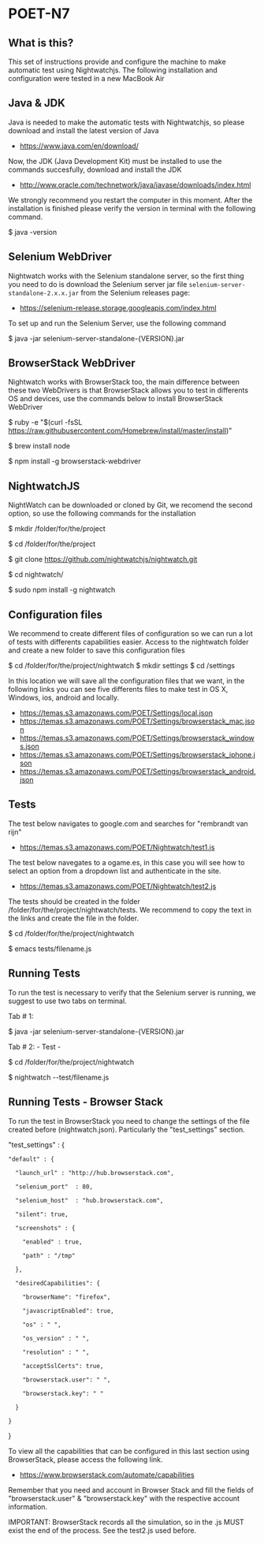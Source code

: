 # POET-N7 

What is this?
--------------

This set of instructions provide and configure the machine to make
automatic test using Nightwatchjs. The following installation and configuration were tested in a new MacBook Air

Java & JDK
--------------

Java is needed to make the automatic tests with Nightwatchjs, so please download and install the latest version of Java
- https://www.java.com/en/download/

Now, the JDK (Java Development Kit) must be installed to use the commands succesfully, download and install the JDK
- http://www.oracle.com/technetwork/java/javase/downloads/index.html

We strongly recommend you restart the computer in this moment. After the installation is finished please verify the version in terminal with the following command.

$ java -version

Selenium WebDriver
--------------

Nightwatch works with the Selenium standalone server, so the first thing you need to do is download the Selenium server jar file `selenium-server-standalone-2.x.x.jar` from the Selenium releases page:
- https://selenium-release.storage.googleapis.com/index.html

To set up and run the Selenium Server, use the following command

$ java -jar selenium-server-standalone-{VERSION}.jar

BrowserStack WebDriver
--------------

Nightwatch works with BrowserStack too, the main difference between these two WebDrivers is that BrowserStack allows you to test in differents OS and devices, use the commands below to install BrowserStack WebDriver

$ ruby -e "$(curl -fsSL https://raw.githubusercontent.com/Homebrew/install/master/install)"

$ brew install node

$ npm install -g browserstack-webdriver

NightwatchJS
--------------
NightWatch can be downloaded or cloned by Git, we recomend the second option, so use the following commands for the installation

$ mkdir /folder/for/the/project

$ cd /folder/for/the/project

$ git clone https://github.com/nightwatchjs/nightwatch.git

$ cd nightwatch/

$ sudo npm install -g nightwatch

Configuration files
--------------

We recommend to create different files of configuration so we can run a lot of tests with differents capabilities easier. Access to the nightwatch folder and create a new folder to save this configuration files

$ cd /folder/for/the/project/nightwatch
$ mkdir settings
$ cd /settings

In this location we will save all the configuration files that we want, in the following links you can see five differents files to make test in OS X, Windows, ios, android and locally.

- https://temas.s3.amazonaws.com/POET/Settings/local.json
- https://temas.s3.amazonaws.com/POET/Settings/browserstack_mac.json
- https://temas.s3.amazonaws.com/POET/Settings/browserstack_windows.json
- https://temas.s3.amazonaws.com/POET/Settings/browserstack_iphone.json
- https://temas.s3.amazonaws.com/POET/Settings/browserstack_android.json


Tests
--------------

The test below navigates to google.com and searches for "rembrandt van rijn"

- https://temas.s3.amazonaws.com/POET/Nightwatch/test1.js

The test below navegates to a ogame.es, in this case you will see how to select an option from a dropdown list and authenticate in the site.

- https://temas.s3.amazonaws.com/POET/Nightwatch/test2.js

The tests should be created in the folder /folder/for/the/project/nightwatch/tests. We recommend to copy the text in the links and create the file in the folder.

$ cd /folder/for/the/project/nightwatch

$ emacs tests/filename.js

Running Tests
--------------

To run the test is necessary to verify that the Selenium server is running, we suggest to use two tabs on terminal.

Tab # 1:

$ java -jar selenium-server-standalone-{VERSION}.jar

Tab # 2: - Test - 

$ cd /folder/for/the/project/nightwatch

$ nightwatch --test/filename.js

Running Tests - Browser Stack
--------------

To run the test in BrowserStack you need to change the settings of the file created before (nightwatch.json). Particularly the "test_settings" section.

"test_settings" : {

    "default" : {
    
      "launch_url" : "http://hub.browserstack.com",
      
      "selenium_port"  : 80,
      
      "selenium_host"  : "hub.browserstack.com",
      
      "silent": true,
      
      "screenshots" : {
      
        "enabled" : true,
        
        "path" : "/tmp"
        
      },
      
      "desiredCapabilities": {
      
        "browserName": "firefox",
        
        "javascriptEnabled": true,
        
    	"os" : " ",
    	
    	"os_version" : " ",
    	
    	"resolution" : " ",
    	
        "acceptSslCerts": true,
        
        "browserstack.user": " ",
        
        "browserstack.key": " "
        
      }
      
    }
    
  }
 
To view all the capabilities that can be configured in this last section using BrowserStack, please access the following link.

- https://www.browserstack.com/automate/capabilities

Remember that you need and account in Browser Stack and fill the fields of "browserstack.user" & "browserstack.key" with the respective account information.

IMPORTANT: BrowserStack records all the simulation, so in the .js MUST exist the end of the process. See the test2.js used before.
